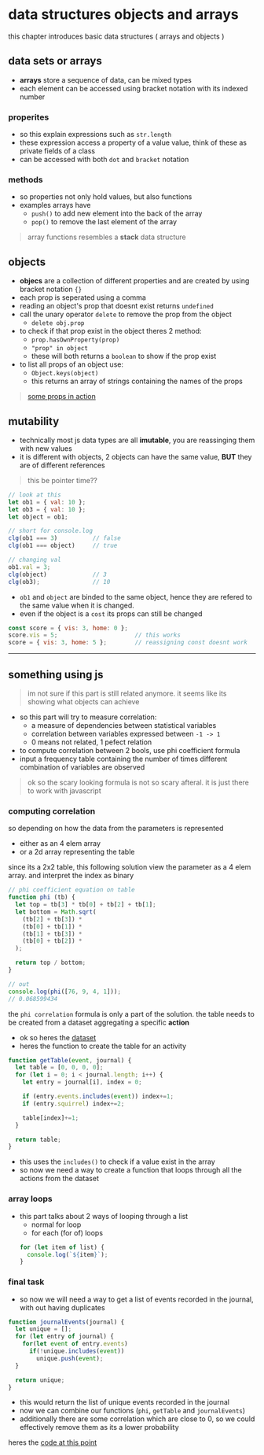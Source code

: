 # data structures objects and arrays

this chapter introduces basic data structures ( arrays and objects )

## data sets or arrays

- **arrays** store a sequence of data, can be mixed types
- each element can be accessed using bracket notation with its indexed number

### properites

- so this explain expressions such as `str.length`
- these expression access a property of a value value, think of these as private fields of a class
- can be accessed with both `dot` and `bracket` notation

### methods

- so properties not only hold values, but also functions
- examples arrays have
  - `push()` to add new element into the back of the array
  - `pop()` to remove the last element of the array

> array functions resembles a **stack** data structure

## objects

- **objecs** are a collection of different properties and are created by using bracket notation `{}`
- each prop is seperated using a comma
- reading an object's prop that doesnt exist returns `undefined`
- call the unary operator `delete` to remove the prop from the object
  - `delete obj.prop`
- to check if that prop exist in the object theres 2 method:
  - `prop.hasOwnProperty(prop)`
  - `"prop" in object`
  - these will both returns a `boolean` to show if the prop exist
- to list all props of an object use:
  - `Object.keys(object)`
  - this returns an array of strings containing the names of the props

> [some props in action](./object_methods.js)

## mutability

- technically most js data types are all **imutable**, you are reassinging them with new values
- it is different with objects, 2 objects can have the same value, **BUT** they are of different references

> this be pointer time??

```js 
// look at this 
let ob1 = { val: 10 };
let ob3 = { val: 10 };
let object = ob1;

// short for console.log
clg(ob1 === 3)          // false
clg(ob1 === object)     // true

// changing val
ob1.val = 3;
clg(object)             // 3
clg(ob3);               // 10
```

- `ob1` and `object` are binded to the same object, hence they are refered to the same value when it is changed.
- even if the object is a `cost` its props can still be changed
```js
const score = { vis: 3, home: 0 };
score.vis = 5;                      // this works
score = { vis: 3, home: 5 };        // reassigning const doesnt work
```

--- 

## something using js

> im not sure if this part is still related anymore.
> it seems like its showing what objects can achieve

- so this part will try to measure correlation:
  - a measure of dependencies between statistical variables
  - correlation between variables expressed between `-1 -> 1`
  - 0 means not related, 1 pefect relation
- to compute correlation between 2 bools, use phi coefficient formula
- input a frequency table containing the number of times different combination of variables are observed

> ok so the scary looking formula is not so scary afteral.
> it is just there to work with javascript

### computing correlation

so depending on how the data from the parameters is represented
- either as an 4 elem array
- or a 2d array representing the table

since its a 2x2 table, this following solution view the parameter as a 4 elem array. and interpret the index as binary

```js
// phi coefficient equation on table
function phi (tb) {
  let top = tb[3] * tb[0] + tb[2] + tb[1];
  let bottom = Math.sqrt(
    (tb[2] + tb[3]) *
    (tb[0] + tb[1]) *
    (tb[1] + tb[3]) *
    (tb[0] + tb[2]) *
  );

  return top / bottom;
}

// out
console.log(phi([76, 9, 4, 1]));
// 0.068599434
```

the `phi correlation` formula is only a part of the solution. the table needs to be created from a dataset aggregating a specific **action**
- ok so heres the [dataset](https://eloquentjavascript.net/code/journal.js)
- heres the function to create the table for an activity

```js
function getTable(event, journal) {
  let table = [0, 0, 0, 0];
  for (let i = 0; i < journal.length; i++) {
    let entry = journal[i], index = 0;

    if (entry.events.includes(event)) index+=1;
    if (entry.squirrel) index+=2;

    table[index]+=1;
  }

  return table;
}
```

- this uses the `includes()` to check if a value exist in the array
- so now we need a way to create a function that loops through all the actions from the dataset

### array loops

- this part talks about 2 ways of looping through a list
  - normal for loop
  - for each (for of) loops
  ```js
  for (let item of list) { 
    console.log(`${item}`); 
  }
  ```

### final task

- so now we will need a way to get a list of events recorded in the journal, with out having duplicates

```js
function journalEvents(journal) {
  let unique = [];
  for (let entry of journal) {
    for(let event of entry.events)
      if(!unique.includes(event))
        unique.push(event);
  }

  return unique;
}
```

- this would return the list of unique events recorded in the journal
- now we can combine our functions (`phi`, `getTable` and `journalEvents`)
- additionally there are some correlation which are close to 0, so we could effectively remove them as its a lower probability

heres the [code at this point](./is_it_final.js)


  
